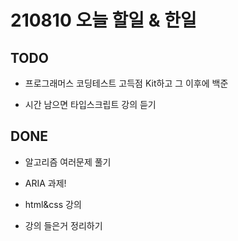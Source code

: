 # 210810 오늘 할일 & 한일

## TODO

- 프로그래머스 코딩테스트 고득점 Kit하고 그 이후에 백준 

- 시간 남으면 타입스크립트 강의 듣기

## DONE

- 알고리즘 여러문제 풀기

- ARIA 과제!

- html&css 강의

- 강의 들은거 정리하기